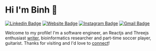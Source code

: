 # Hi I'm Binh 👋
[![Linkedin Badge](https://img.shields.io/badge/-jlim-blue?style=flat&logo=Linkedin&logoColor=white&link=https://www.linkedin.com/in/binhle19/)](https://www.linkedin.com/in/binhle19/)
[![Website Badge](https://img.shields.io/badge/-jessicalim.me-47CCCC?style=flat&logo=Google-Chrome&logoColor=white&link=https://lebinhporfolio.netlify.app/)](https://lebinhporfolio.netlify.app/)
[![Instagram Badge](https://img.shields.io/badge/-@jlim__slam-purple?style=flat&logo=instagram&logoColor=white&link=https://www.instagram.com/jesuislebeauu/)](https://www.instagram.com/jesuislebeauu/)
[![Gmail Badge](https://img.shields.io/badge/-jessicalim813-c14438?style=flat&logo=Gmail&logoColor=white&link=mailto:lebinh190998@gmail.com)](mailto:lebinh190998@gmail.com)

Welcome to my profile! I'm a software engineer, an Reactjs and Threejs enthusiast [writer](https://lebinhporfolio.netlify.app/), bioinformatics researcher and part-time soccer player, guitarist. Thanks for visiting and I'd love to [connect](https://www.linkedin.com/in/binhle19/)!
